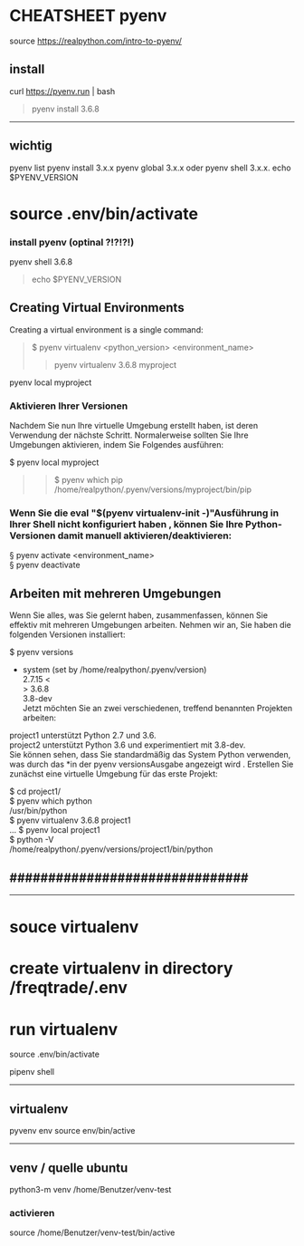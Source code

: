# CHEATSHEET pyenv
source https://realpython.com/intro-to-pyenv/

## install 
curl https://pyenv.run | bash

>  pyenv install 3.6.8

------
## wichtig
pyenv list 
pyenv install 3.x.x
pyenv global 3.x.x 
oder 
pyenv shell 3.x.x.
echo $PYENV_VERSION
# source .env/bin/activate

### install pyenv (optinal ?!?!?!)

pyenv shell 3.6.8
> echo $PYENV_VERSION

## Creating Virtual Environments
Creating a virtual environment is a single command:

> $ pyenv virtualenv <python_version> <environment_name>
>> pyenv virtualenv 3.6.8 myproject

 pyenv local myproject
 
 ### Aktivieren Ihrer Versionen
Nachdem Sie nun Ihre virtuelle Umgebung erstellt haben, ist deren Verwendung der nächste Schritt. Normalerweise sollten Sie Ihre Umgebungen aktivieren, indem Sie Folgendes ausführen:

$ pyenv local myproject

>> $ pyenv which pip <br>
/home/realpython/.pyenv/versions/myproject/bin/pip

### Wenn Sie die eval "$(pyenv virtualenv-init -)"Ausführung in Ihrer Shell nicht konfiguriert haben , können Sie Ihre Python-Versionen damit manuell aktivieren/deaktivieren:

§ pyenv activate <environment_name>  <br>
§  pyenv deactivate



## Arbeiten mit mehreren Umgebungen
Wenn Sie alles, was Sie gelernt haben, zusammenfassen, können Sie effektiv mit mehreren Umgebungen arbeiten. Nehmen wir an, Sie haben die folgenden Versionen installiert:

$ pyenv versions
 <br>
* system (set by /home/realpython/.pyenv/version) <br>
  2.7.15 <<br>>
  3.6.8 <br>
  3.8-dev <br>
Jetzt möchten Sie an zwei verschiedenen, treffend benannten Projekten arbeiten:

project1 unterstützt Python 2.7 und 3.6. <br>
project2 unterstützt Python 3.6 und experimentiert mit 3.8-dev. <br>
Sie können sehen, dass Sie standardmäßig das System Python verwenden, was durch das *in der pyenv versionsAusgabe angezeigt wird . Erstellen Sie zunächst eine virtuelle Umgebung für das erste Projekt: <br>

$ cd project1/ <br>
$ pyenv which python <br>
/usr/bin/python <br>
$ pyenv virtualenv 3.6.8 project1 <br>
...
$ pyenv local project1
<br>
$ python -V 
<br>
/home/realpython/.pyenv/versions/project1/bin/python <br>


###############################
------
------

souce virtualenv 
========================

# create virtualenv in directory /freqtrade/.env
 

# run virtualenv
source .env/bin/activate

 pipenv shell

--------------
## virtualenv
pyvenv env
source env/bin/active

--------------
## venv / quelle ubuntu
python3-m venv /home/Benutzer/venv-test
### activieren

source /home/Benutzer/venv-test/bin/active 